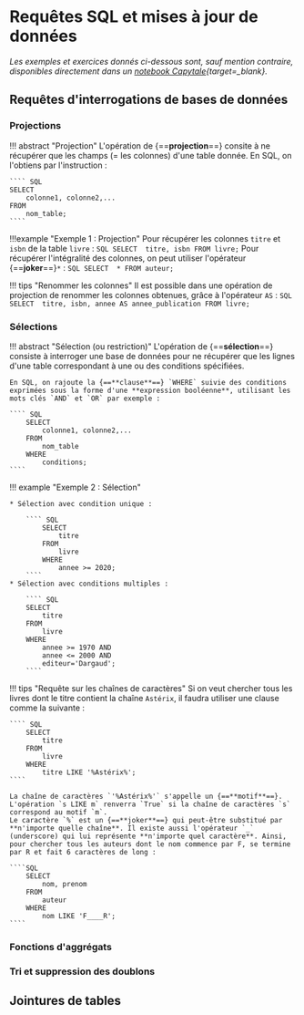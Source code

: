 # Requêtes SQL et mises à jour de données

*Les exemples et exercices donnés ci-dessous sont, sauf mention contraire, disponibles directement dans un [notebook Capytale](https://capytale2.ac-paris.fr/web/c-auth/list?returnto=/web/code/c156-162763){target=_blank}.*

## Requêtes d'interrogations de bases de données

### Projections

!!! abstract "Projection"
	L'opération de {==**projection**==} consite à ne récupérer que les champs (= les colonnes) d'une table donnée.
	En SQL, on l'obtiens par l'instruction :
	
	```` SQL
	SELECT
		colonne1, colonne2,...
	FROM
		nom_table;
	````
	
!!!example "Exemple 1 : Projection"
	Pour récupérer les colonnes `titre` et `isbn` de la table `livre` :
	```` SQL
	SELECT 
		titre, isbn
	FROM
		livre;
	````
	Pour récupérer l'intégralité des colonnes, on peut utiliser l'opérateur {==**joker**==}`*` :
	```` SQL
	SELECT 
		*
	FROM
		auteur;
	````
	
!!! tips "Renommer les colonnes"
	Il est possible dans une opération de projection de renommer les colonnes obtenues, grâce à l'opérateur `AS` :
	```` SQL
	SELECT 
		titre, isbn, annee AS annee_publication
	FROM
		livre;
	````

### Sélections

!!! abstract "Sélection (ou restriction)"
	L'opération de {==**sélection**==} consiste à interroger une base de données pour ne récupérer que les lignes d'une table correspondant à une ou des conditions spécifiées.
	
	En SQL, on rajoute la {==**clause**==} `WHERE` suivie des conditions exprimées sous la forme d'une **expression booléenne**, utilisant les mots clés `AND` et `OR` par exemple :
	
	```` SQL
		SELECT
			colonne1, colonne2,...
		FROM
			nom_table
		WHERE
			conditions;
	````
	
!!! example "Exemple 2 : Sélection"

	* Sélection avec condition unique :
	
		```` SQL
			SELECT 
				titre
			FROM
				livre
			WHERE
				annee >= 2020;
		````
	* Sélection avec conditions multiples :
	
		```` SQL
		SELECT 
			titre
		FROM
			livre
		WHERE
			annee >= 1970 AND
			annee <= 2000 AND
			editeur='Dargaud';
		````
		
!!! tips "Requête sur les chaînes de caractères"
	Si on veut chercher tous les livres dont le titre contient la chaîne `Astérix`, il faudra utiliser une clause comme la suivante :
	
	```` SQL
		SELECT 
			titre
		FROM
			livre
		WHERE
			titre LIKE '%Astérix%';
	````
	
	La chaîne de caractères `'%Astérix%'` s'appelle un {==**motif**==}. L'opération `s LIKE m` renverra `True` si la chaîne de caractères `s` correspond au motif `m`.
	Le caractère `%` est un {==**joker**==} qui peut-être substitué par **n'importe quelle chaîne**. Il existe aussi l'opérateur `_` (underscore) qui lui représente **n'importe quel caractère**. Ainsi, pour chercher tous les auteurs dont le nom commence par F, se termine par R et fait 6 caractères de long :	
	
	````SQL
		SELECT
			nom, prenom
		FROM
			auteur
		WHERE
			nom LIKE 'F____R';
	````
	
### Fonctions d'aggrégats


### Tri et suppression des doublons

## Jointures de tables


	
	

		